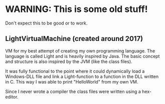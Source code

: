 # WARNING: This is some old stuff!
Don't expect this to be good or to work.

## LightVirtualMachine (created around 2017)
VM for my best attempt of creating my own programming language.
The language is called Light and is heavily inspired by Java.
The basic concept and structure is also inspired by the JVM (like the class files).

It was fully functional to the point where it could dynamically load a Windows-DLL file and link a Light-function to a function in the DLL written in C.
This way I was able to print "HelloWorld" from my own VM.

Since I never wrote a compiler the class files were written using a hex-editor.
